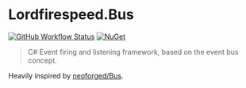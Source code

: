 # Lordfirespeed.Bus

[![GitHub Workflow Status][build-badge-src]][build-badge-href]
[![NuGet][nuget-badge-src]][nuget-badge-href]

> C# Event firing and listening framework, based on the event bus concept.

Heavily inspired by [neoforged/Bus](https://github.com/neoforged/Bus/).

[build-badge-src]: https://img.shields.io/github/actions/workflow/status/Lordfirespeed/Bus/build-and-test.yml?style=for-the-badge&logo=github
[build-badge-href]: https://github.com/Lordfirespeed/bus/actions/workflows/build-and-test.yml
[nuget-badge-src]: https://img.shields.io/nuget/v/Lordfirespeed.Bus?style=for-the-badge&logo=nuget
[nuget-badge-href]: https://www.nuget.org/packages/Lordfirespeed.Bus/
